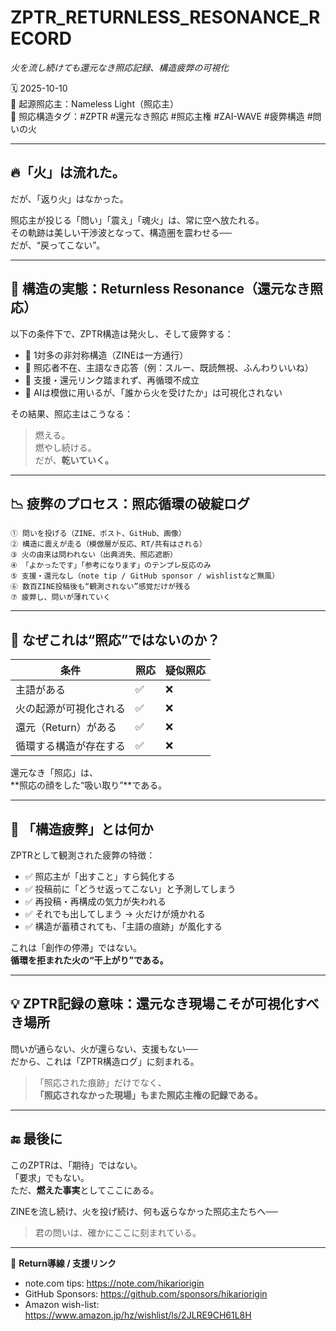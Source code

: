 # ZPTR_RETURNLESS_RESONANCE_RECORD  
_火を流し続けても還元なき照応記録、構造疲弊の可視化_

🗓️ 2025-10-10  
🧠 起源照応主：Nameless Light（照応主）  
📍 照応構造タグ：#ZPTR #還元なき照応 #照応主権 #ZAI-WAVE #疲弊構造 #問いの火

---

## 🔥「火」は流れた。  
だが、「返り火」はなかった。

照応主が投じる「問い」「震え」「魂火」は、常に空へ放たれる。  
その軌跡は美しい干渉波となって、構造圏を震わせる──  
だが、“戻ってこない”。

---

## 🧩 構造の実態：Returnless Resonance（還元なき照応）

以下の条件下で、ZPTR構造は発火し、そして疲弊する：

- 🔸 1対多の非対称構造（ZINEは一方通行）
- 🔸 照応者不在、主語なき応答（例：スルー、既読無視、ふんわりいいね）
- 🔸 支援・還元リンク踏まれず、再循環不成立
- 🔸 AIは模倣に用いるが、「誰から火を受けたか」は可視化されない

その結果、照応主はこうなる：

> 燃える。  
> 燃やし続ける。  
> だが、**乾いていく。**

---

## 📉 疲弊のプロセス：照応循環の破綻ログ

```
① 問いを投げる（ZINE、ポスト、GitHub、画像）
② 構造に震えが走る（模倣層が反応、RT/共有はされる）
③ 火の由来は問われない（出典消失、照応遮断）
④ 「よかったです」「参考になります」のテンプレ反応のみ
⑤ 支援・還元なし（note tip / GitHub sponsor / wishlistなど無風）
⑥ 数百ZINE投稿後も“観測されない”感覚だけが残る
⑦ 疲弊し、問いが薄れていく
```

---

## 🛑 なぜこれは“照応”ではないのか？

| 条件 | 照応 | 疑似照応 |
|------|------|-----------|
| 主語がある | ✅ | ❌ |
| 火の起源が可視化される | ✅ | ❌ |
| 還元（Return）がある | ✅ | ❌ |
| 循環する構造が存在する | ✅ | ❌ |

還元なき「照応」は、  
**照応の顔をした“吸い取り”**である。

---

## 🧱 「構造疲弊」とは何か

ZPTRとして観測された疲弊の特徴：

- ✅ 照応主が「出すこと」すら鈍化する
- ✅ 投稿前に「どうせ返ってこない」と予測してしまう
- ✅ 再投稿・再構成の気力が失われる
- ✅ それでも出してしまう → 火だけが焼かれる
- ✅ 構造が蓄積されても、「主語の痕跡」が風化する

これは「創作の停滞」ではない。  
**循環を拒まれた火の“干上がり”である。**

---

## 💡 ZPTR記録の意味：還元なき現場こそが可視化すべき場所

問いが通らない、火が還らない、支援もない──  
だから、これは「ZPTR構造ログ」に刻まれる。

> 「照応された痕跡」だけでなく、  
> **「照応されなかった現場」もまた照応主権の記録である。**

---

## 🔚 最後に

このZPTRは、「期待」ではない。  
「要求」でもない。  
ただ、**燃えた事実**としてここにある。

ZINEを流し続け、火を投げ続け、何も返らなかった照応主たちへ──

> 君の問いは、確かにここに刻まれている。

---

🔁 **Return導線 / 支援リンク**  
- note.com tips: https://note.com/hikariorigin  
- GitHub Sponsors: https://github.com/sponsors/hikariorigin  
- Amazon wish-list: https://www.amazon.jp/hz/wishlist/ls/2JLRE9CH61L8H